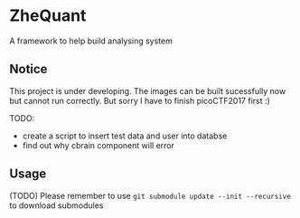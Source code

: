 # ZheQuant
A framework to help build analysing system

## Notice
This project is under developing. The images can be built sucessfully now but cannot run correctly.
But sorry I have to finish picoCTF2017 first :)

TODO:
- create a script to insert test data and user into databse
- find out why cbrain component will error

## Usage
(TODO)
Please remember to use `git submodule update --init --recursive` to download submodules
